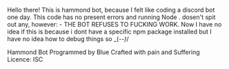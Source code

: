 Hello there! This is hammond bot, because I felt like coding a discord bot one day.
This code has no present errors and running Node . dosen't spit out any, however:
    - THE BOT REFUSES TO FUCKING WORK.
Now I have no idea if this is because i dont have a specific npm package installed but I have no idea how to debug things so \_(-_-)_/

Hammond Bot
Programmed by Blue
Crafted with pain and Suffering
Licence: ISC
